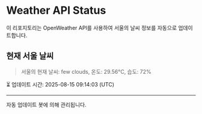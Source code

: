 
# Weather API Status

이 리포지토리는 OpenWeather API를 사용하여 서울의 날씨 정보를 자동으로 업데이트합니다.

## 현재 서울 날씨
> 서울의 현재 날씨: few clouds, 온도: 29.56°C, 습도: 72%

⏳ 업데이트 시간: 2025-08-15 09:14:03 (UTC)

---
자동 업데이트 봇에 의해 관리됩니다.
